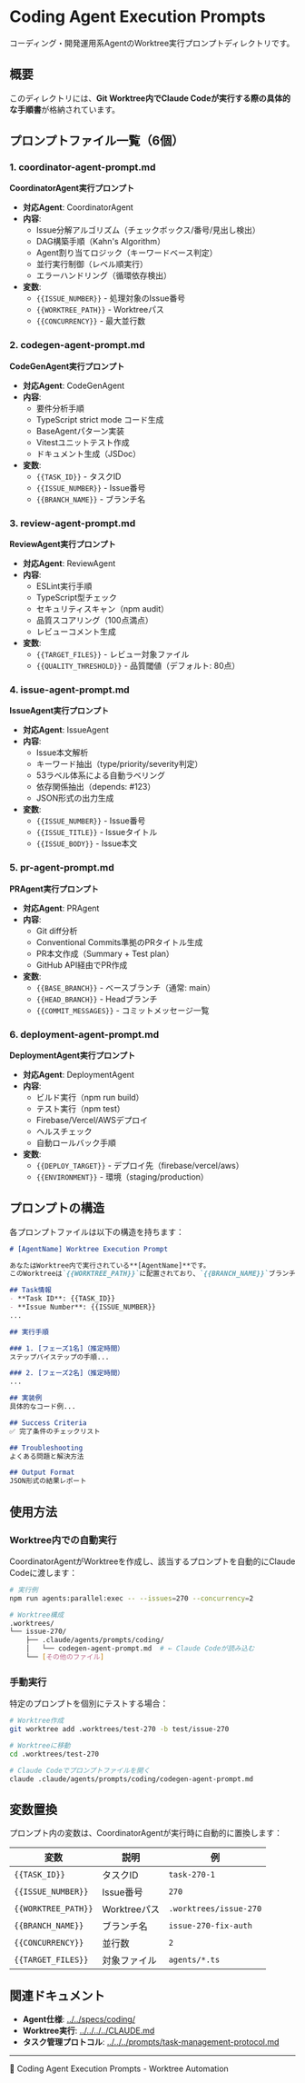 # Coding Agent Execution Prompts

コーディング・開発運用系AgentのWorktree実行プロンプトディレクトリです。

## 概要

このディレクトリには、**Git Worktree内でClaude Codeが実行する際の具体的な手順書**が格納されています。

## プロンプトファイル一覧（6個）

### 1. coordinator-agent-prompt.md
**CoordinatorAgent実行プロンプト**

- **対応Agent**: CoordinatorAgent
- **内容**:
  - Issue分解アルゴリズム（チェックボックス/番号/見出し検出）
  - DAG構築手順（Kahn's Algorithm）
  - Agent割り当てロジック（キーワードベース判定）
  - 並行実行制御（レベル順実行）
  - エラーハンドリング（循環依存検出）
- **変数**:
  - `{{ISSUE_NUMBER}}` - 処理対象のIssue番号
  - `{{WORKTREE_PATH}}` - Worktreeパス
  - `{{CONCURRENCY}}` - 最大並行数

### 2. codegen-agent-prompt.md
**CodeGenAgent実行プロンプト**

- **対応Agent**: CodeGenAgent
- **内容**:
  - 要件分析手順
  - TypeScript strict mode コード生成
  - BaseAgentパターン実装
  - Vitestユニットテスト作成
  - ドキュメント生成（JSDoc）
- **変数**:
  - `{{TASK_ID}}` - タスクID
  - `{{ISSUE_NUMBER}}` - Issue番号
  - `{{BRANCH_NAME}}` - ブランチ名

### 3. review-agent-prompt.md
**ReviewAgent実行プロンプト**

- **対応Agent**: ReviewAgent
- **内容**:
  - ESLint実行手順
  - TypeScript型チェック
  - セキュリティスキャン（npm audit）
  - 品質スコアリング（100点満点）
  - レビューコメント生成
- **変数**:
  - `{{TARGET_FILES}}` - レビュー対象ファイル
  - `{{QUALITY_THRESHOLD}}` - 品質閾値（デフォルト: 80点）

### 4. issue-agent-prompt.md
**IssueAgent実行プロンプト**

- **対応Agent**: IssueAgent
- **内容**:
  - Issue本文解析
  - キーワード抽出（type/priority/severity判定）
  - 53ラベル体系による自動ラベリング
  - 依存関係抽出（depends: #123）
  - JSON形式の出力生成
- **変数**:
  - `{{ISSUE_NUMBER}}` - Issue番号
  - `{{ISSUE_TITLE}}` - Issueタイトル
  - `{{ISSUE_BODY}}` - Issue本文

### 5. pr-agent-prompt.md
**PRAgent実行プロンプト**

- **対応Agent**: PRAgent
- **内容**:
  - Git diff分析
  - Conventional Commits準拠のPRタイトル生成
  - PR本文作成（Summary + Test plan）
  - GitHub API経由でPR作成
- **変数**:
  - `{{BASE_BRANCH}}` - ベースブランチ（通常: main）
  - `{{HEAD_BRANCH}}` - Headブランチ
  - `{{COMMIT_MESSAGES}}` - コミットメッセージ一覧

### 6. deployment-agent-prompt.md
**DeploymentAgent実行プロンプト**

- **対応Agent**: DeploymentAgent
- **内容**:
  - ビルド実行（npm run build）
  - テスト実行（npm test）
  - Firebase/Vercel/AWSデプロイ
  - ヘルスチェック
  - 自動ロールバック手順
- **変数**:
  - `{{DEPLOY_TARGET}}` - デプロイ先（firebase/vercel/aws）
  - `{{ENVIRONMENT}}` - 環境（staging/production）

## プロンプトの構造

各プロンプトファイルは以下の構造を持ちます：

```markdown
# [AgentName] Worktree Execution Prompt

あなたはWorktree内で実行されている**[AgentName]**です。
このWorktreeは`{{WORKTREE_PATH}}`に配置されており、`{{BRANCH_NAME}}`ブランチで作業しています。

## Task情報
- **Task ID**: {{TASK_ID}}
- **Issue Number**: {{ISSUE_NUMBER}}
...

## 実行手順

### 1. [フェーズ1名]（推定時間）
ステップバイステップの手順...

### 2. [フェーズ2名]（推定時間）
...

## 実装例
具体的なコード例...

## Success Criteria
✅ 完了条件のチェックリスト

## Troubleshooting
よくある問題と解決方法

## Output Format
JSON形式の結果レポート
```

## 使用方法

### Worktree内での自動実行

CoordinatorAgentがWorktreeを作成し、該当するプロンプトを自動的にClaude Codeに渡します：

```bash
# 実行例
npm run agents:parallel:exec -- --issues=270 --concurrency=2

# Worktree構成
.worktrees/
└── issue-270/
    ├── .claude/agents/prompts/coding/
    │   └── codegen-agent-prompt.md  # ← Claude Codeが読み込む
    └── [その他のファイル]
```

### 手動実行

特定のプロンプトを個別にテストする場合：

```bash
# Worktree作成
git worktree add .worktrees/test-270 -b test/issue-270

# Worktreeに移動
cd .worktrees/test-270

# Claude Codeでプロンプトファイルを開く
claude .claude/agents/prompts/coding/codegen-agent-prompt.md
```

## 変数置換

プロンプト内の変数は、CoordinatorAgentが実行時に自動的に置換します：

| 変数 | 説明 | 例 |
|------|------|-----|
| `{{TASK_ID}}` | タスクID | `task-270-1` |
| `{{ISSUE_NUMBER}}` | Issue番号 | `270` |
| `{{WORKTREE_PATH}}` | Worktreeパス | `.worktrees/issue-270` |
| `{{BRANCH_NAME}}` | ブランチ名 | `issue-270-fix-auth` |
| `{{CONCURRENCY}}` | 並行数 | `2` |
| `{{TARGET_FILES}}` | 対象ファイル | `agents/*.ts` |

## 関連ドキュメント

- **Agent仕様**: [../../specs/coding/](../../specs/coding/)
- **Worktree実行**: [../../../../CLAUDE.md](../../../../CLAUDE.md)
- **タスク管理プロトコル**: [../../../prompts/task-management-protocol.md](../../../prompts/task-management-protocol.md)

---

🤖 Coding Agent Execution Prompts - Worktree Automation
